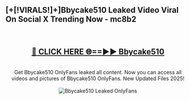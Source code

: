 <h2>[+[!VIRALS!]+]Bbycake510 Leaked Video Viral On Social X Trending Now - mc8b2</h2>
<br>
<div align="center">
<h2><a href="https://libra.edu.pl?Bbycake510" rel="nofollow">🔴 CLICK HERE 🌐==►► Bbycake510</a></h2>
<br>
Get Bbycake510 OnlyFans leaked all content. Now you can access all videos and pictures of Bbycake510 OnlyFans. New Updated Files 2025!
<br>
<br>
<a href="https://libra.edu.pl?Bbycake510" rel="nofollow" data-target="animated-image.originalLink"><img src="https://i.ibb.co.com/WyWwxjT/player-gif2.gif" alt="Bbycake510 Leaked OnlyFans" style="max-width: 100%; display: inline-block;" data-target="animated-image.originalImage"></a>
</div>
<br>